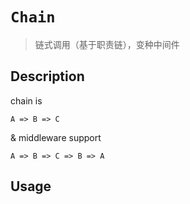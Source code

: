 # `Chain`

> 链式调用（基于职责链），变种中间件

## Description

chain is 

```
A => B => C
```

& middleware support

```
A => B => C => B => A
```

## Usage

```

```

